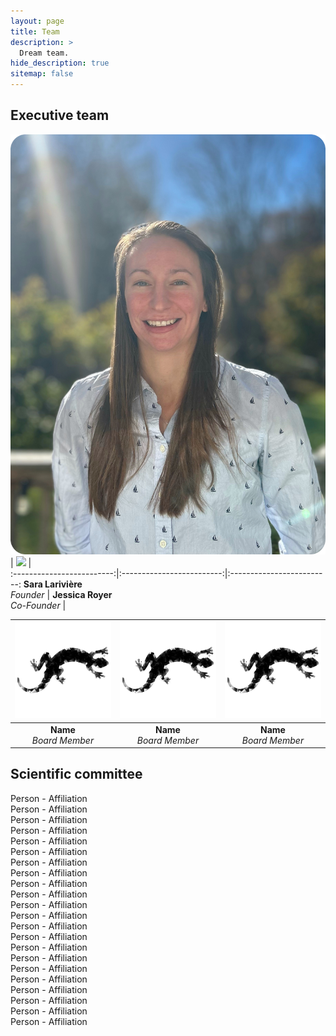 ```yaml
---
layout: page
title: Team
description: >
  Dream team.
hide_description: true
sitemap: false
---
```


## Executive team


![](https://github.com/new-epilepsy/website-extras/blob/main/team-photos/sl.png?raw=true)  |  ![](https://github.com/new-epilepsy/website-extras/blob/main/team-photos/jr.png?raw=true) |  
:-------------------------:|:-------------------------:|:-------------------------:
<b> Sara Larivière </b> <br /> <i> Founder </i> | <b> Jessica Royer </b> <br /> <i> Co-Founder </i> |


![](https://github.com/new-epilepsy/new-epilepsy/blob/master/assets/img/icon@3x.png?raw=true)  |  ![](https://github.com/new-epilepsy/new-epilepsy/blob/master/assets/img/icon@3x.png?raw=true) |  ![](https://github.com/new-epilepsy/new-epilepsy/blob/master/assets/img/icon@3x.png?raw=true) 
:-------------------------:|:-------------------------:|:-------------------------:
<b> Name </b> <br /> <i> Board Member </i> | <b> Name </b> <br /> <i> Board Member </i> | <b> Name </b> <br /> <i> Board Member </i> |




## Scientific committee
Person - Affiliation \
Person - Affiliation \
Person - Affiliation \
Person - Affiliation \
Person - Affiliation \
Person - Affiliation \
Person - Affiliation \
Person - Affiliation \
Person - Affiliation \
Person - Affiliation \
Person - Affiliation \
Person - Affiliation \
Person - Affiliation \
Person - Affiliation \
Person - Affiliation \
Person - Affiliation \
Person - Affiliation \
Person - Affiliation \
Person - Affiliation \
Person - Affiliation \
Person - Affiliation \
Person - Affiliation 